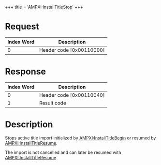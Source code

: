 +++
title = 'AMPXI:InstallTitleStop'
+++

# Request

| Index Word | Description                |
|------------|----------------------------|
| 0          | Header code \[0x00110000\] |

# Response

| Index Word | Description                |
|------------|----------------------------|
| 0          | Header code \[0x00110040\] |
| 1          | Result code                |

# Description

Stops active title import initialized by
[AMPXI:InstallTitleBegin](AMPXI:InstallTitleBegin "wikilink") or resumed
by [AMPXI:InstallTitleResume](AMPXI:InstallTitleResume "wikilink").

The import is not cancelled and can later be resumed with
[AMPXI:InstallTitleResume](AMPXI:InstallTitleResume "wikilink").
